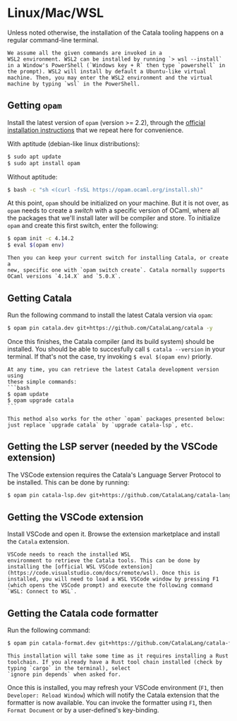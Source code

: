 # Linux/Mac/WSL

Unless noted otherwise, the installation of the Catala tooling happens
on a regular command-line terminal.

~~~admonish info title="For WSL2 users" collapsible=true
We assume all the given commands are invoked in a
WSL2 environment. WSL2 can be installed by running `> wsl --install`
in a Window's PowerShell (`Windows key + R` then type `powershell` in
the prompt). WSL2 will install by default a Ubuntu-like virtual
machine. Then, you may enter the WSL2 environment and the virtual
machine by typing `wsl` in the PowerShell.
~~~

## Getting `opam`

Install the latest version of `opam` (version >= 2.2), through
the [official installation instructions](https://opam.ocaml.org/doc/Install.html)
that we repeat here for convenience.

With aptitude (debian-like linux distributions):
```bash
$ sudo apt update
$ sudo apt install opam
```
Without aptitude:
```bash
$ bash -c "sh <(curl -fsSL https://opam.ocaml.org/install.sh)"
```

At this point, `opam` should be initialized on your machine. But it is not over,
as `opam` needs to create a *switch* with a specific version of OCaml, where
all the packages that we'll install later will be compiler and store. To
initialize `opam` and create this first switch, enter the following:

```bash
$ opam init -c 4.14.2
$ eval $(opam env)
```

~~~admonish question title="What if I already have `opam`?"
Then you can keep your current switch for installing Catala, or create a
new, specific one with `opam switch create`. Catala normally supports
OCaml versions `4.14.X` and `5.0.X`.
~~~

## Getting Catala

Run the following command to install the latest Catala version via `opam`:

```bash
$ opam pin catala.dev git+https://github.com/CatalaLang/catala -y
```

Once this finishes, the Catala compiler (and its build system) should
be installed. You should be able to succesfully call `$ catala
--version` in your terminal. If that's not the case, try invoking `$
eval $(opam env)` priorly.

~~~admonish tip title="Upgrading Catala"
At any time, you can retrieve the latest Catala development version using
these simple commands:
```bash
$ opam update
$ opam upgrade catala
```

This method also works for the other `opam` packages presented below:
just replace `upgrade catala` by `upgrade catala-lsp`, etc.
~~~

## Getting the LSP server (needed by the VSCode extension)

The VSCode extension requires the Catala's Language Server Protocol to be
installed. This can be done by running:

```bash
$ opam pin catala-lsp.dev git+https://github.com/CatalaLang/catala-language-server -y
```

## Getting the VSCode extension

Install VSCode and open it. Browse the extension marketplace and
install the `Catala` extension.

~~~admonish info title="For WSL2 installations" collapsible=true
VSCode needs to reach the installed WSL
environment to retrieve the Catala tools. This can be done by
installing the [official WSL VSCode extension](https://code.visualstudio.com/docs/remote/wsl). Once this is
installed, you will need to load a WSL VSCode window by pressing F1
(which opens the VSCode prompt) and execute the following command
`WSL: Connect to WSL`.
~~~

## Getting the Catala code formatter

Run the following command:
```bash
$ opam pin catala-format.dev git+https://github.com/CatalaLang/catala-format
```

~~~admonish note
This installation will take some time as it requires installing a Rust
toolchain. If you already have a Rust tool chain installed (check by typing `cargo` in the terminal), select
`ignore pin depends` when asked for.
~~~

Once this is installed, you may refresh your VSCode environment (`F1`, then
`Developer: Reload Window`) which will notify the Catala extension that the
formatter is now available. You can invoke the formatter using `F1`, then
`Format Document` or by a user-defined's key-binding.
